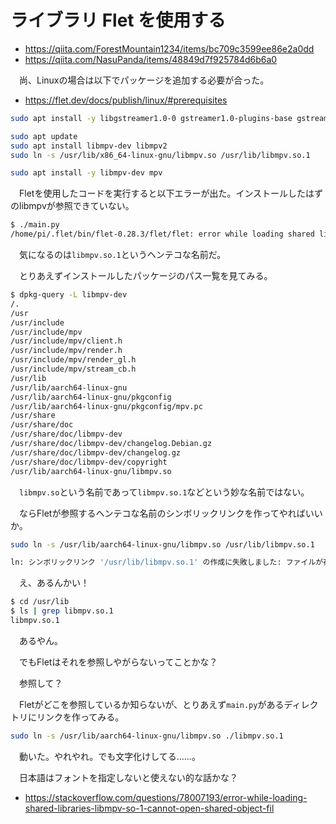 # ライブラリ Flet を使用する

* https://qiita.com/ForestMountain1234/items/bc709c3599ee86e2a0dd
* https://qiita.com/NasuPanda/items/48849d7f925784d6b6a0

　尚、Linuxの場合は以下でパッケージを追加する必要が合った。

* https://flet.dev/docs/publish/linux/#prerequisites

```sh
sudo apt install -y libgstreamer1.0-0 gstreamer1.0-plugins-base gstreamer1.0-plugins-good gstreamer1.0-plugins-bad gstreamer1.0-plugins-ugly gstreamer1.0-libav gstreamer1.0-tools
```
```sh
sudo apt update
sudo apt install libmpv-dev libmpv2
sudo ln -s /usr/lib/x86_64-linux-gnu/libmpv.so /usr/lib/libmpv.so.1
```
```sh
sudo apt install -y libmpv-dev mpv
```

　Fletを使用したコードを実行すると以下エラーが出た。インストールしたはずのlibmpvが参照できていない。

```sh
$ ./main.py 
/home/pi/.flet/bin/flet-0.28.3/flet/flet: error while loading shared libraries: libmpv.so.1: cannot open shared object file: No such file or directory
```

　気になるのは`libmpv.so.1`というヘンテコな名前だ。

　とりあえずインストールしたパッケージのパス一覧を見てみる。

```sh
$ dpkg-query -L libmpv-dev
/.
/usr
/usr/include
/usr/include/mpv
/usr/include/mpv/client.h
/usr/include/mpv/render.h
/usr/include/mpv/render_gl.h
/usr/include/mpv/stream_cb.h
/usr/lib
/usr/lib/aarch64-linux-gnu
/usr/lib/aarch64-linux-gnu/pkgconfig
/usr/lib/aarch64-linux-gnu/pkgconfig/mpv.pc
/usr/share
/usr/share/doc
/usr/share/doc/libmpv-dev
/usr/share/doc/libmpv-dev/changelog.Debian.gz
/usr/share/doc/libmpv-dev/changelog.gz
/usr/share/doc/libmpv-dev/copyright
/usr/lib/aarch64-linux-gnu/libmpv.so
```

　`libmpv.so`という名前であって`libmpv.so.1`などという妙な名前ではない。

　ならFletが参照するヘンテコな名前のシンボリックリンクを作ってやればいいか。

```sh
sudo ln -s /usr/lib/aarch64-linux-gnu/libmpv.so /usr/lib/libmpv.so.1
```
```sh
ln: シンボリックリンク '/usr/lib/libmpv.so.1' の作成に失敗しました: ファイルが存在します
```

　え、あるんかい！

```sh
$ cd /usr/lib
$ ls | grep libmpv.so.1
libmpv.so.1
```

　あるやん。

　でもFletはそれを参照しやがらないってことかな？

　参照して？

　Fletがどこを参照しているか知らないが、とりあえず`main.py`があるディレクトリにリンクを作ってみる。

```sh
sudo ln -s /usr/lib/aarch64-linux-gnu/libmpv.so ./libmpv.so.1
```

　動いた。やれやれ。でも文字化けしてる……。

　日本語はフォントを指定しないと使えない的な話かな？



* https://stackoverflow.com/questions/78007193/error-while-loading-shared-libraries-libmpv-so-1-cannot-open-shared-object-fil

